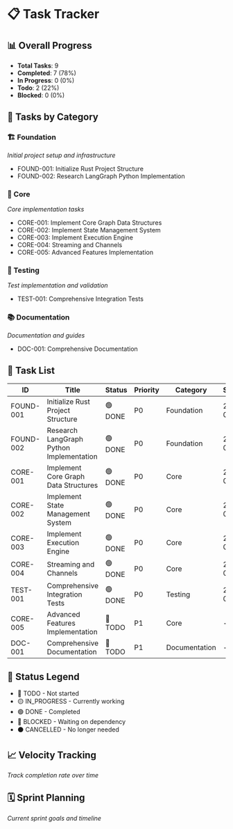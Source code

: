 # 📋 Task Tracker

## 📊 Overall Progress
- **Total Tasks**: 9
- **Completed**: 7 (78%)
- **In Progress**: 0 (0%)
- **Todo**: 2 (22%)
- **Blocked**: 0 (0%)

## 🎯 Tasks by Category

### 🏗️ Foundation
*Initial project setup and infrastructure*
- FOUND-001: Initialize Rust Project Structure
- FOUND-002: Research LangGraph Python Implementation

### 🔧 Core
*Core implementation tasks*
- CORE-001: Implement Core Graph Data Structures
- CORE-002: Implement State Management System
- CORE-003: Implement Execution Engine
- CORE-004: Streaming and Channels
- CORE-005: Advanced Features Implementation

### 🧪 Testing
*Test implementation and validation*
- TEST-001: Comprehensive Integration Tests

### 📚 Documentation
*Documentation and guides*
- DOC-001: Comprehensive Documentation

## 📝 Task List

| ID | Title | Status | Priority | Category | Started | Completed |
|----|-------|--------|----------|----------|---------|-----------|
| FOUND-001 | Initialize Rust Project Structure | 🟢 DONE | P0 | Foundation | 2025-09-14 | 2025-09-14 |
| FOUND-002 | Research LangGraph Python Implementation | 🟢 DONE | P0 | Foundation | 2025-09-14 | 2025-09-14 |
| CORE-001 | Implement Core Graph Data Structures | 🟢 DONE | P0 | Core | 2025-09-14 | 2025-09-14 |
| CORE-002 | Implement State Management System | 🟢 DONE | P0 | Core | 2025-09-15 | 2025-09-15 |
| CORE-003 | Implement Execution Engine | 🟢 DONE | P0 | Core | 2025-09-15 | 2025-09-15 |
| CORE-004 | Streaming and Channels | 🟢 DONE | P0 | Core | 2025-09-15 | 2025-09-15 |
| TEST-001 | Comprehensive Integration Tests | 🟢 DONE | P0 | Testing | 2025-09-15 | 2025-09-15 |
| CORE-005 | Advanced Features Implementation | 🔴 TODO | P1 | Core | - | - |
| DOC-001 | Comprehensive Documentation | 🔴 TODO | P1 | Documentation | - | - |

## 🔄 Status Legend
- 🔴 TODO - Not started
- 🟡 IN_PROGRESS - Currently working
- 🟢 DONE - Completed
- 🔵 BLOCKED - Waiting on dependency
- ⚫ CANCELLED - No longer needed

## 📈 Velocity Tracking
*Track completion rate over time*

## 🗓️ Sprint Planning
*Current sprint goals and timeline*